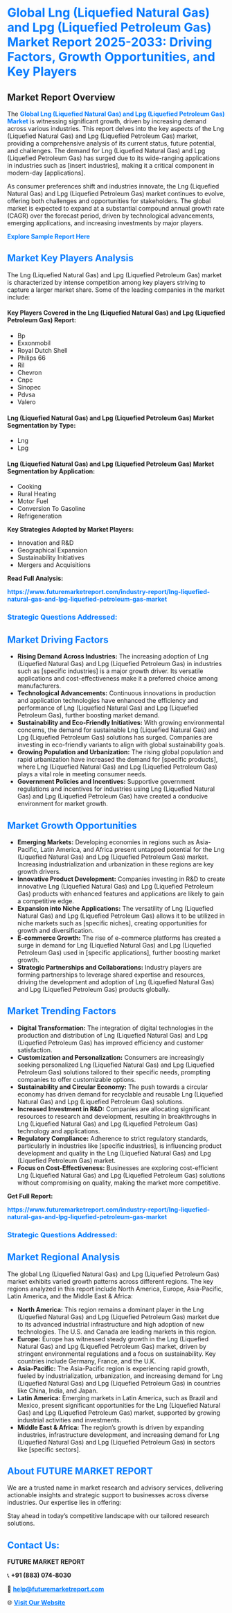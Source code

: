 <h1 style="color: #007BFF;">Global Lng (Liquefied Natural Gas) and Lpg (Liquefied Petroleum Gas) Market Report 2025-2033: Driving Factors, Growth Opportunities, and Key Players</h1>

<section id="overview">
<h2>Market Report Overview</h2>
<p>The <a href="https://www.futuremarketreport.com/industry-report/lng-liquefied-natural-gas-and-lpg-liquefied-petroleum-gas-market" style="color: #007BFF; text-decoration: none;"><strong>Global Lng (Liquefied Natural Gas) and Lpg (Liquefied Petroleum Gas) Market</strong></a> is witnessing significant growth, driven by increasing demand across various industries. This report delves into the key aspects of the Lng (Liquefied Natural Gas) and Lpg (Liquefied Petroleum Gas) market, providing a comprehensive analysis of its current status, future potential, and challenges. The demand for Lng (Liquefied Natural Gas) and Lpg (Liquefied Petroleum Gas) has surged due to its wide-ranging applications in industries such as [insert industries], making it a critical component in modern-day [applications].</p>
<p>As consumer preferences shift and industries innovate, the Lng (Liquefied Natural Gas) and Lpg (Liquefied Petroleum Gas) market continues to evolve, offering both challenges and opportunities for stakeholders. The global market is expected to expand at a substantial compound annual growth rate (CAGR) over the forecast period, driven by technological advancements, emerging applications, and increasing investments by major players.</p>
</section>

<section id="overview">
<p><a href="https://www.futuremarketreport.com/request-sample/reportId=31188" style="color: #007BFF; text-decoration: none;"><strong>Explore Sample Report Here</strong></a></p>
</section>

<section id="key-players">
<h2 style="color: #007BFF;">Market Key Players Analysis</h2>
<p>The Lng (Liquefied Natural Gas) and Lpg (Liquefied Petroleum Gas) market is characterized by intense competition among key players striving to capture a larger market share. Some of the leading companies in the market include:</p>
<h4>Key Players Covered in the Lng (Liquefied Natural Gas) and Lpg (Liquefied Petroleum Gas) Report:</h4>
<ul><li>Bp</li><li>Exxonmobil</li><li>Royal Dutch Shell</li><li>Philips 66</li><li>Ril</li><li>Chevron</li><li>Cnpc</li><li>Sinopec</li><li>Pdvsa</li><li>Valero</li></ul>
<h4>Lng (Liquefied Natural Gas) and Lpg (Liquefied Petroleum Gas) Market Segmentation by Type:</h4>
<ul><li>Lng</li><li>Lpg</li></ul>

<h4>Lng (Liquefied Natural Gas) and Lpg (Liquefied Petroleum Gas) Market Segmentation by Application:</h4>
<ul><li>Cooking</li><li>Rural Heating</li><li>Motor Fuel</li><li>Conversion To Gasoline</li><li>Refrigeneration</li></ul>
<p><strong>Key Strategies Adopted by Market Players:</strong></p>
<ul>
<li>Innovation and R&D</li>
<li>Geographical Expansion</li>
<li>Sustainability Initiatives</li>
<li>Mergers and Acquisitions</li>
</ul>
</section>

<section>
<p><strong>Read Full Analysis: </strong></p><a href="https://www.futuremarketreport.com/industry-report/lng-liquefied-natural-gas-and-lpg-liquefied-petroleum-gas-market" style="color: #007BFF; text-decoration: none;"><strong>https://www.futuremarketreport.com/industry-report/lng-liquefied-natural-gas-and-lpg-liquefied-petroleum-gas-market</strong></a>
<h3 style="color: #007BFF;">Strategic Questions Addressed:</h3>
</section>

<section id="driving-factors">
<h2 style="color: #007BFF;">Market Driving Factors</h2>
<ul>
<li><strong>Rising Demand Across Industries:</strong> The increasing adoption of Lng (Liquefied Natural Gas) and Lpg (Liquefied Petroleum Gas) in industries such as [specific industries] is a major growth driver. Its versatile applications and cost-effectiveness make it a preferred choice among manufacturers.</li>
<li><strong>Technological Advancements:</strong> Continuous innovations in production and application technologies have enhanced the efficiency and performance of Lng (Liquefied Natural Gas) and Lpg (Liquefied Petroleum Gas), further boosting market demand.</li>
<li><strong>Sustainability and Eco-Friendly Initiatives:</strong> With growing environmental concerns, the demand for sustainable Lng (Liquefied Natural Gas) and Lpg (Liquefied Petroleum Gas) solutions has surged. Companies are investing in eco-friendly variants to align with global sustainability goals.</li>
<li><strong>Growing Population and Urbanization:</strong> The rising global population and rapid urbanization have increased the demand for [specific products], where Lng (Liquefied Natural Gas) and Lpg (Liquefied Petroleum Gas) plays a vital role in meeting consumer needs.</li>
<li><strong>Government Policies and Incentives:</strong> Supportive government regulations and incentives for industries using Lng (Liquefied Natural Gas) and Lpg (Liquefied Petroleum Gas) have created a conducive environment for market growth.</li>
</ul>
</section>

<section id="growth-opportunities">
<h2 style="color: #007BFF;">Market Growth Opportunities</h2>
<ul>
<li><strong>Emerging Markets:</strong> Developing economies in regions such as Asia-Pacific, Latin America, and Africa present untapped potential for the Lng (Liquefied Natural Gas) and Lpg (Liquefied Petroleum Gas) market. Increasing industrialization and urbanization in these regions are key growth drivers.</li>
<li><strong>Innovative Product Development:</strong> Companies investing in R&D to create innovative Lng (Liquefied Natural Gas) and Lpg (Liquefied Petroleum Gas) products with enhanced features and applications are likely to gain a competitive edge.</li>
<li><strong>Expansion into Niche Applications:</strong> The versatility of Lng (Liquefied Natural Gas) and Lpg (Liquefied Petroleum Gas) allows it to be utilized in niche markets such as [specific niches], creating opportunities for growth and diversification.</li>
<li><strong>E-commerce Growth:</strong> The rise of e-commerce platforms has created a surge in demand for Lng (Liquefied Natural Gas) and Lpg (Liquefied Petroleum Gas) used in [specific applications], further boosting market growth.</li>
<li><strong>Strategic Partnerships and Collaborations:</strong> Industry players are forming partnerships to leverage shared expertise and resources, driving the development and adoption of Lng (Liquefied Natural Gas) and Lpg (Liquefied Petroleum Gas) products globally.</li>
</ul>
</section>

<section id="trending-factors">
<h2 style="color: #007BFF;">Market Trending Factors</h2>
<ul>
<li><strong>Digital Transformation:</strong> The integration of digital technologies in the production and distribution of Lng (Liquefied Natural Gas) and Lpg (Liquefied Petroleum Gas) has improved efficiency and customer satisfaction.</li>
<li><strong>Customization and Personalization:</strong> Consumers are increasingly seeking personalized Lng (Liquefied Natural Gas) and Lpg (Liquefied Petroleum Gas) solutions tailored to their specific needs, prompting companies to offer customizable options.</li>
<li><strong>Sustainability and Circular Economy:</strong> The push towards a circular economy has driven demand for recyclable and reusable Lng (Liquefied Natural Gas) and Lpg (Liquefied Petroleum Gas) solutions.</li>
<li><strong>Increased Investment in R&D:</strong> Companies are allocating significant resources to research and development, resulting in breakthroughs in Lng (Liquefied Natural Gas) and Lpg (Liquefied Petroleum Gas) technology and applications.</li>
<li><strong>Regulatory Compliance:</strong> Adherence to strict regulatory standards, particularly in industries like [specific industries], is influencing product development and quality in the Lng (Liquefied Natural Gas) and Lpg (Liquefied Petroleum Gas) market.</li>
<li><strong>Focus on Cost-Effectiveness:</strong> Businesses are exploring cost-efficient Lng (Liquefied Natural Gas) and Lpg (Liquefied Petroleum Gas) solutions without compromising on quality, making the market more competitive.</li>
</ul>
</section>

<section>
<p><strong>Get Full Report: </strong></p><a href="https://www.futuremarketreport.com/industry-report/lng-liquefied-natural-gas-and-lpg-liquefied-petroleum-gas-market" style="color: #007BFF; text-decoration: none;"><strong>https://www.futuremarketreport.com/industry-report/lng-liquefied-natural-gas-and-lpg-liquefied-petroleum-gas-market</strong></a>
<h3 style="color: #007BFF;">Strategic Questions Addressed:</h3>
</section>


<section id="regional-analysis">
<h2 style="color: #007BFF;">Market Regional Analysis</h2>
<p>The global Lng (Liquefied Natural Gas) and Lpg (Liquefied Petroleum Gas) market exhibits varied growth patterns across different regions. The key regions analyzed in this report include North America, Europe, Asia-Pacific, Latin America, and the Middle East & Africa:</p>
<ul>
<li><strong>North America:</strong> This region remains a dominant player in the Lng (Liquefied Natural Gas) and Lpg (Liquefied Petroleum Gas) market due to its advanced industrial infrastructure and high adoption of new technologies. The U.S. and Canada are leading markets in this region.</li>
<li><strong>Europe:</strong> Europe has witnessed steady growth in the Lng (Liquefied Natural Gas) and Lpg (Liquefied Petroleum Gas) market, driven by stringent environmental regulations and a focus on sustainability. Key countries include Germany, France, and the U.K.</li>
<li><strong>Asia-Pacific:</strong> The Asia-Pacific region is experiencing rapid growth, fueled by industrialization, urbanization, and increasing demand for Lng (Liquefied Natural Gas) and Lpg (Liquefied Petroleum Gas) in countries like China, India, and Japan.</li>
<li><strong>Latin America:</strong> Emerging markets in Latin America, such as Brazil and Mexico, present significant opportunities for the Lng (Liquefied Natural Gas) and Lpg (Liquefied Petroleum Gas) market, supported by growing industrial activities and investments.</li>
<li><strong>Middle East & Africa:</strong> The region’s growth is driven by expanding industries, infrastructure development, and increasing demand for Lng (Liquefied Natural Gas) and Lpg (Liquefied Petroleum Gas) in sectors like [specific sectors].</li>
</ul>
</section>

<footer>
<h2 style="color: #007BFF;">About FUTURE MARKET REPORT</h2>
<p>We are a trusted name in market research and advisory services, delivering actionable insights and strategic support to businesses across diverse industries. Our expertise lies in offering:</p>

<p>Stay ahead in today’s competitive landscape with our tailored research solutions.</p>

<h2 style="color: #007BFF;">Contact Us:</h2>
<p><strong>FUTURE MARKET REPORT</strong></p>
<p>📞 <strong>+91 (883) 074-8030</strong></p>
<p>📧 <strong><a href="mailto:help@futuremarketreport.com" style="color: #007BFF;">help@futuremarketreport.com</a></strong></p>
<p>🌐 <strong><a href="https://www.futuremarketreport.com/" style="color: #007BFF;">Visit Our Website</a></strong></p>
</footer>